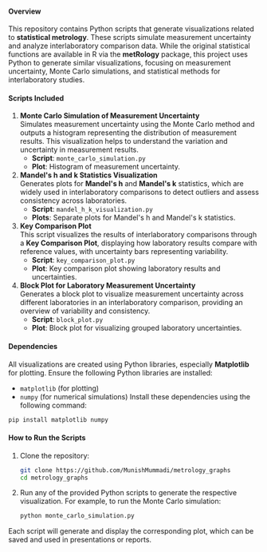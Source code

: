 #### **Overview**
This repository contains Python scripts that generate visualizations related to **statistical metrology**. These scripts simulate measurement uncertainty and analyze interlaboratory comparison data. While the original statistical functions are available in R via the **metRology** package, this project uses Python to generate similar visualizations, focusing on measurement uncertainty, Monte Carlo simulations, and statistical methods for interlaboratory studies.

#### **Scripts Included**
1. **Monte Carlo Simulation of Measurement Uncertainty**  
   Simulates measurement uncertainty using the Monte Carlo method and outputs a histogram representing the distribution of measurement results. This visualization helps to understand the variation and uncertainty in measurement results.
   - **Script**: `monte_carlo_simulation.py`
   - **Plot**: Histogram of measurement uncertainty.
2. **Mandel's h and k Statistics Visualization**  
   Generates plots for **Mandel's h** and **Mandel's k** statistics, which are widely used in interlaboratory comparisons to detect outliers and assess consistency across laboratories.
   - **Script**: `mandel_h_k_visualization.py`
   - **Plots**: Separate plots for Mandel's h and Mandel's k statistics.
3. **Key Comparison Plot**  
   This script visualizes the results of interlaboratory comparisons through a **Key Comparison Plot**, displaying how laboratory results compare with reference values, with uncertainty bars representing variability.
   - **Script**: `key_comparison_plot.py`
   - **Plot**: Key comparison plot showing laboratory results and uncertainties.
4. **Block Plot for Laboratory Measurement Uncertainty**  
   Generates a block plot to visualize measurement uncertainty across different laboratories in an interlaboratory comparison, providing an overview of variability and consistency.
   - **Script**: `block_plot.py`
   - **Plot**: Block plot for visualizing grouped laboratory uncertainties.
#### **Dependencies**
All visualizations are created using Python libraries, especially **Matplotlib** for plotting. Ensure the following Python libraries are installed:
- `matplotlib` (for plotting)
- `numpy` (for numerical simulations)
Install these dependencies using the following command:
```bash
pip install matplotlib numpy
```
#### **How to Run the Scripts**
1. Clone the repository:
   ```bash
   git clone https://github.com/MunishMummadi/metrology_graphs
   cd metrology_graphs
   ```
2. Run any of the provided Python scripts to generate the respective visualization. For example, to run the Monte Carlo simulation:
   ```bash
   python monte_carlo_simulation.py
   ```
Each script will generate and display the corresponding plot, which can be saved and used in presentations or reports.
